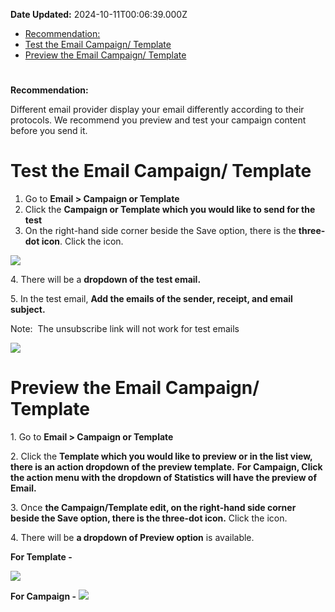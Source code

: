 **Date Updated:** 2024-10-11T00:06:39.000Z

* [Recommendation:](#%E2%80%8B%E2%80%8BRecommendation%3A)
* [Test the Email Campaign/ Template](#Test-the-Email-Campaign/-Template)
* [Preview the Email Campaign/ Template](#Preview-the-Email-Campaign/-Template)

#   
**Recommendation:**

Different email provider display your email differently according to their protocols. We recommend you preview and test your campaign content before you send it. 

  
# **Test the Email Campaign/ Template**

  
1. Go to **Email > Campaign or Template**
2. Click the **Campaign or Template which you would like to send for the test**
3. On the right-hand side corner beside the Save option, there is the **three-dot icon**. Click the icon.

![](https://s3.amazonaws.com/cdn.freshdesk.com/data/helpdesk/attachments/production/155034128543/original/3bL3kwmAdSGimtBAkXc_53IpeJU1h3qRkA.png?1728058053) 

  
4\. There will be a **dropdown of the test email.**

5\. In the test email, **Add the emails of the sender, receipt, and email subject.** 

  
Note:  The unsubscribe link will not work for test emails 

  
![](https://s3.amazonaws.com/cdn.freshdesk.com/data/helpdesk/attachments/production/155032110176/original/nsNQeMSTvYXdqIuUlnTfFVIr23qDK5Lwyw.jpg?1725322536)
  
  
# **Preview the Email Campaign/ Template**

1\. Go to **Email > Campaign or Template**

2\. Click the **Template which you would like to preview or in the list view, there is an action dropdown of the preview template.** **For Campaign, Click the action menu with the dropdown of Statistics will have the preview of Email.**

3\. Once **the Campaign/Template edit, on the right-hand side corner beside the Save option, there is the three-dot icon.** Click the icon.

4\. There will be **a dropdown of Preview option** is available.
  
  
 **For Template -**

![](https://s3.amazonaws.com/cdn.freshdesk.com/data/helpdesk/attachments/production/155033848341/original/gC5adf9qPDZpEv5btAhfRH8M-OXONFQF6w.png?1727767303)

  
 **For Campaign -** ![](https://s3.amazonaws.com/cdn.freshdesk.com/data/helpdesk/attachments/production/155033848507/original/7o25LDD4f3DrErreVdp7gUean38se89NPA.png?1727767420)

  
#   